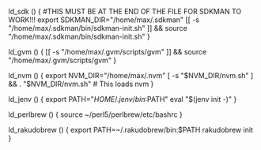 ld_sdk () {
  #THIS MUST BE AT THE END OF THE FILE FOR SDKMAN TO WORK!!!
  export SDKMAN_DIR="/home/max/.sdkman"
  [[ -s "/home/max/.sdkman/bin/sdkman-init.sh" ]] && source "/home/max/.sdkman/bin/sdkman-init.sh"
}

ld_gvm () {
  [[ -s "/home/max/.gvm/scripts/gvm" ]] && source "/home/max/.gvm/scripts/gvm"
}

ld_nvm () {
   export NVM_DIR="/home/max/.nvm"
   [ -s "$NVM_DIR/nvm.sh" ] && . "$NVM_DIR/nvm.sh"  # This loads nvm
}

ld_jenv () {
   export PATH="$HOME/.jenv/bin:$PATH"
   eval "$(jenv init -)"
}

ld_perlbrew () {
   source ~/perl5/perlbrew/etc/bashrc
}

ld_rakudobrew () {
   export PATH=~/.rakudobrew/bin:$PATH
   rakudobrew init 
}
